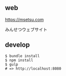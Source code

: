 web
---------

https://msetsu.com

みんせつウェブサイト


develop
----------

    $ bundle install
    $ npm install
    $ gulp
    # => http://localhost:8080
